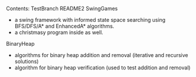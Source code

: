 Contents:
TestBranch README2
SwingGames
  - a swing framework with informed state space searching using BFS/DFS/A* and EnhancedA* algorithms.
  - a christmasy program inside as well.

BinaryHeap
  - algorithms for binary heap addition and removal (iterative and recursive solutions)
  - algorithm for binary heap verification (used to test addition and removal)
